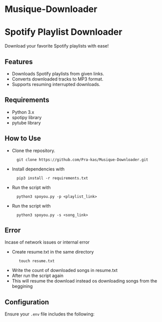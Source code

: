 # Musique-Downloader

# Spotify Playlist Downloader

Download your favorite Spotify playlists with ease!

## Features

- Downloads Spotify playlists from given links.
- Converts downloaded tracks to MP3 format.
- Supports resuming interrupted downloads.

## Requirements

- Python 3.x
- spotipy library
- pytube library

## How to Use

- Clone the repository.

    ```
      git clone https://github.com/Pra-kas/Musique-Downloader.git
    ```

- Install dependencies with
  
    ```
      pip3 install -r requirements.txt
    ```
- Run the script with
 
    ```
      python3 spoyou.py -p <playlist_link>
    ```
- Run the script with
  
    ```
      python3 spoyou.py -s <song_link>
    ```
## Error 

Incase of network issues or internal error 
    
- Create resume.txt in the same directory
   ``` 
      touch resume.txt
   ```
- Write the count of downloaded songs in  resume.txt
- After run the script again
- This will resume the download instead os downloading songs from the beggining
        
## Configuration

Ensure your `.env` file includes the following:
